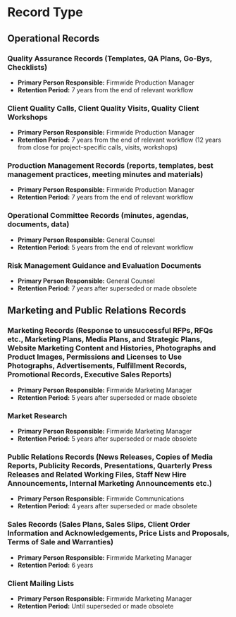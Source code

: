 # Record Type

## Operational Records

### Quality Assurance Records (Templates, QA Plans, Go-Bys, Checklists)
- **Primary Person Responsible:** Firmwide Production Manager
- **Retention Period:** 7 years from the end of relevant workflow

### Client Quality Calls, Client Quality Visits, Quality Client Workshops
- **Primary Person Responsible:** Firmwide Production Manager
- **Retention Period:** 7 years from the end of relevant workflow (12 years from close for project-specific calls, visits, workshops)

### Production Management Records (reports, templates, best management practices, meeting minutes and materials)
- **Primary Person Responsible:** Firmwide Production Manager
- **Retention Period:** 7 years from the end of relevant workflow

### Operational Committee Records (minutes, agendas, documents, data)
- **Primary Person Responsible:** General Counsel
- **Retention Period:** 5 years from the end of relevant workflow

### Risk Management Guidance and Evaluation Documents
- **Primary Person Responsible:** General Counsel
- **Retention Period:** 7 years after superseded or made obsolete

## Marketing and Public Relations Records

### Marketing Records (Response to unsuccessful RFPs, RFQs etc., Marketing Plans, Media Plans, and Strategic Plans, Website Marketing Content and Histories, Photographs and Product Images, Permissions and Licenses to Use Photographs, Advertisements, Fulfillment Records, Promotional Records, Executive Sales Reports)
- **Primary Person Responsible:** Firmwide Marketing Manager
- **Retention Period:** 5 years after superseded or made obsolete

### Market Research
- **Primary Person Responsible:** Firmwide Marketing Manager
- **Retention Period:** 5 years after superseded or made obsolete

### Public Relations Records (News Releases, Copies of Media Reports, Publicity Records, Presentations, Quarterly Press Releases and Related Working Files, Staff New Hire Announcements, Internal Marketing Announcements etc.)
- **Primary Person Responsible:** Firmwide Communications
- **Retention Period:** 4 years after superseded or made obsolete

### Sales Records (Sales Plans, Sales Slips, Client Order Information and Acknowledgements, Price Lists and Proposals, Terms of Sale and Warranties)
- **Primary Person Responsible:** Firmwide Marketing Manager
- **Retention Period:** 6 years

### Client Mailing Lists
- **Primary Person Responsible:** Firmwide Marketing Manager
- **Retention Period:** Until superseded or made obsolete
